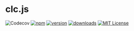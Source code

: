 # clc.js


![Codecov](https://img.shields.io/codecov/c/github/codecov/example-python.svg?maxAge=2592000)
[![npm](https://img.shields.io/npm/dm/localeval.svg?maxAge=2592000)]()![]()
[![version](https://img.shields.io/npm/v/clc-js.svg?style=flat-square)](http://npm.im/clc-js)
[![downloads](https://img.shields.io/npm/dm/clc-js.svg?style=flat-square)](http://npm-stat.com/charts.html?package=clc-js&from=2015-08-01)
[![MIT License](https://img.shields.io/npm/l/clc-js.svg?style=flat-square)](http://opensource.org/licenses/MIT)
